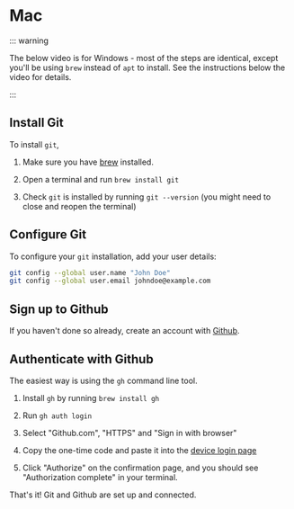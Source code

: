 # Mac

::: warning

The below video is for Windows - most of the steps are identical, except you'll
be using `brew` instead of `apt` to install. See the instructions below the
video for details.

:::

<Vimeo id="947297340" />

## Install Git

To install `git`,

1. Make sure you have [brew](https://brew.sh/) installed.

1. Open a terminal and run `brew install git`

1. Check `git` is installed by running `git --version` (you might need to close
   and reopen the terminal)

## Configure Git

To configure your `git` installation, add your user details:

```bash
git config --global user.name "John Doe"
git config --global user.email johndoe@example.com
```

## Sign up to Github

If you haven't done so already, create an account with
[Github](https://github.com/).

## Authenticate with Github

The easiest way is using the `gh` command line tool.

1. Install `gh` by running `brew install gh`

1. Run `gh auth login`

1. Select "Github.com", "HTTPS" and "Sign in with browser"

1. Copy the one-time code and paste it into the
   [device login page](https://github.com/login/device)

1. Click "Authorize" on the confirmation page, and you should see "Authorization
   complete" in your terminal.

That's it! Git and Github are set up and connected.
